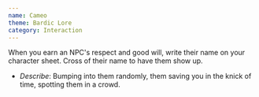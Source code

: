```yaml
---
name: Cameo
theme: Bardic Lore
category: Interaction
---
```


When you earn an NPC's respect and good will, write their name on your character sheet. Cross of their name to have them show up. 

* *Describe*: Bumping into them randomly, them saving you in the knick of time, spotting them in a crowd.